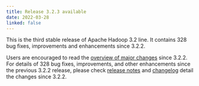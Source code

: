 ```yaml
---
title: Release 3.2.3 available
date: 2022-03-28
linked: false
---
```

<!---
  Licensed under the Apache License, Version 2.0 (the "License");
  you may not use this file except in compliance with the License.
  You may obtain a copy of the License at

   http://www.apache.org/licenses/LICENSE-2.0

  Unless required by applicable law or agreed to in writing, software
  distributed under the License is distributed on an "AS IS" BASIS,
  WITHOUT WARRANTIES OR CONDITIONS OF ANY KIND, either express or implied.
  See the License for the specific language governing permissions and
  limitations under the License. See accompanying LICENSE file.
-->

This is the third stable release of Apache Hadoop 3.2 line. It contains 328 bug fixes, improvements and enhancements since 3.2.2.

Users are encouraged to read the [overview of major changes][1] since 3.2.2.
For details of 328 bug fixes, improvements, and other enhancements since the previous 3.2.2 release, 
please check [release notes][2] and [changelog][3] 
 detail the changes since 3.2.2.

[1]: /docs/r3.2.3/index.html
[2]: http://hadoop.apache.org/docs/r3.2.3/hadoop-project-dist/hadoop-common/release/3.2.3/RELEASENOTES.3.2.3.html
[3]: http://hadoop.apache.org/docs/r3.2.3/hadoop-project-dist/hadoop-common/release/3.2.3/CHANGELOG.3.2.3.html

